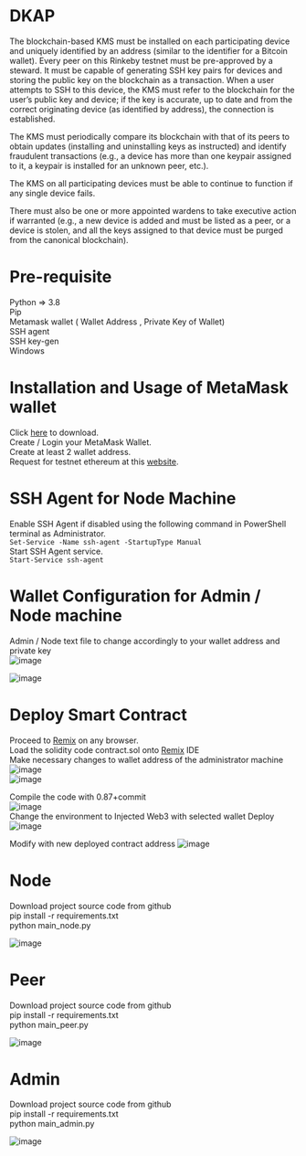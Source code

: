 # DKAP

The blockchain-based KMS must be installed on each participating device and uniquely identified by an address (similar to the identifier for a Bitcoin wallet). Every peer on this Rinkeby testnet must be pre-approved by a steward. It must be capable of generating SSH key pairs for devices and storing the public key on the blockchain as a transaction. When a user attempts to SSH to this device, the KMS must refer to the blockchain for the user’s public key and device; if the key is accurate, up to date and from the correct originating device (as identified by address), the connection is established.

The KMS must periodically compare its blockchain with that of its peers to obtain updates (installing and uninstalling keys as instructed) and identify fraudulent transactions (e.g., a device has more than one keypair assigned to it, a keypair is installed for an unknown peer, etc.).

The KMS on all participating devices must be able to continue to function if any single device fails.

There must also be one or more appointed wardens to take executive action if warranted (e.g., a new device is added and must be listed as a peer, or a device is stolen, and all the keys assigned to that device must be purged from the canonical blockchain).

# Pre-requisite

Python => 3.8 <br/>
Pip <br/>
Metamask wallet ( Wallet Address , Private Key of Wallet) <br/>
SSH agent <br/>
SSH key-gen <br/>
Windows <br/>

# Installation and Usage of MetaMask wallet
Click [here] to download. <br/>
Create / Login your MetaMask Wallet. <br/>
Create at least 2 wallet address. <br/>
Request for testnet ethereum at this [website]. <br/>

[here]: https://metamask.io/download/
[website]: https://rinkebyfaucet.com/

# SSH Agent for Node Machine
Enable SSH Agent if disabled using the following command in PowerShell terminal as Administrator. <br/>
```Set-Service -Name ssh-agent -StartupType Manual``` <br/>
Start SSH Agent service. <br/>
```Start-Service ssh-agent``` <br/>

# Wallet Configuration for Admin / Node machine
Admin / Node text file to change accordingly to your wallet address and private key <br/>
![image](https://user-images.githubusercontent.com/72211145/161926003-af096d70-2390-424c-9182-62e14b7aee17.png)

![image](https://user-images.githubusercontent.com/72211145/161926064-0149af4f-f3b6-441a-8ee1-1ca7e177c332.png)



# Deploy Smart Contract
Proceed to [Remix] on any browser. <br/>
Load the solidity code contract.sol onto [Remix] IDE <br/>
Make necessary changes to wallet address of the administrator machine
![image](https://user-images.githubusercontent.com/72211145/161918052-7f415acf-65b0-4b58-947f-2c2d27eb55b9.png)
<br/>
![image](https://user-images.githubusercontent.com/72211145/161918526-61897e9f-68fb-4845-b842-0ced1374646c.png)

Compile the code with 0.87+commit <br/>
![image](https://user-images.githubusercontent.com/72211145/161832689-a32523e1-f004-4196-b487-6f6b7c879a39.png) <br/>
Change the environment to Injected Web3 with selected wallet
Deploy
![image](https://user-images.githubusercontent.com/72211145/161832915-7d95b5e4-f012-471d-ae14-0f11793344a7.png)

Modify with new deployed contract address
![image](https://user-images.githubusercontent.com/72211145/161925821-725e52a1-2d00-414d-a40d-8c2f8b8d8c73.png)



[Remix]: https://remix.ethereum.org/#optimize=false&runs=200&evmVersion=null&version=soljson-v0.8.7+commit.e28d00a7.js


# Node

Download project source code from github <br/>
pip install -r requirements.txt <br/>
python main_node.py <br/>

![image](https://user-images.githubusercontent.com/72211145/161927123-991c1f12-4ab0-4536-9f74-299ff6468e9b.png)


# Peer

Download project source code from github <br/>
pip install -r requirements.txt <br/>
python main_peer.py <br/>

![image](https://user-images.githubusercontent.com/72211145/161927045-814770e0-eba9-41df-a3dc-b57d0859c3eb.png)


# Admin

Download project source code from github <br/>
pip install -r requirements.txt <br/>
python main_admin.py <br/>

![image](https://user-images.githubusercontent.com/72211145/161927177-6e1cd112-4d54-4c2c-b556-43d64590ae4d.png)


